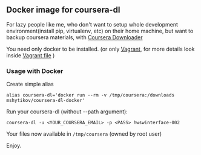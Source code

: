 ## Docker image for coursera-dl

For lazy people like me, who don't want to setup whole development
environment(install pip, virtualenv, etc) on their home machine,
but want to backup coursera materials, with [Coursera Downloader](https://github.com/coursera-dl/coursera)

You need only docker to be installed.
(or only [Vagrant](https://www.vagrantup.com), for more details look inside [Vagrant file](https://github.com/mshytikov/coursera-dl-docker/blob/master/Vagrantfile) )

### Usage with Docker

Create simple alias
```
alias coursera-dl='docker run --rm -v /tmp/coursera:/downloads mshytikov/coursera-dl-docker'
```

Run your coursera-dl (without --path argument):

```
coursera-dl -u <YOUR_COURSERA_EMAIL> -p <PASS> hwswinterface-002
```

Your files now available in `/tmp/coursera` (owned by root user)

Enjoy.
